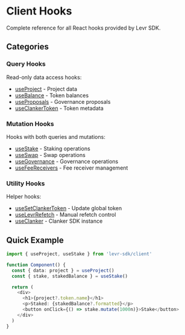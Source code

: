 # Client Hooks

Complete reference for all React hooks provided by Levr SDK.

## Categories

### Query Hooks

Read-only data access hooks:

- [useProject](./query/use-project.md) - Project data
- [useBalance](./query/use-balance.md) - Token balances
- [useProposals](./query/use-proposals.md) - Governance proposals
- [useClankerToken](./query/use-clanker-token.md) - Token metadata

### Mutation Hooks

Hooks with both queries and mutations:

- [useStake](./mutation/use-stake.md) - Staking operations
- [useSwap](./mutation/use-swap.md) - Swap operations
- [useGovernance](./mutation/use-governance.md) - Governance operations
- [useFeeReceivers](./mutation/use-fee-receivers.md) - Fee receiver management

### Utility Hooks

Helper hooks:

- [useSetClankerToken](./utility/use-set-clanker-token.md) - Update global token
- [useLevrRefetch](./utility/use-levr-refetch.md) - Manual refetch control
- [useClanker](./utility/use-clanker.md) - Clanker SDK instance

## Quick Example

```typescript
import { useProject, useStake } from 'levr-sdk/client'

function Component() {
  const { data: project } = useProject()
  const { stake, stakedBalance } = useStake()

  return (
    <div>
      <h1>{project?.token.name}</h1>
      <p>Staked: {stakedBalance?.formatted}</p>
      <button onClick={() => stake.mutate(1000n)}>Stake</button>
    </div>
  )
}
```
